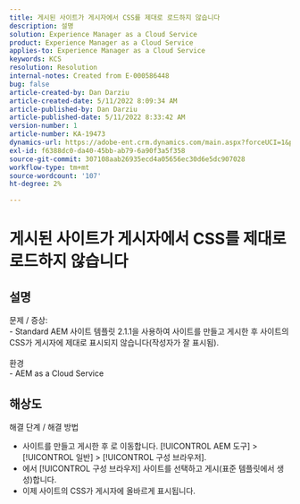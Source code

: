 ```yaml
---
title: 게시된 사이트가 게시자에서 CSS를 제대로 로드하지 않습니다
description: 설명
solution: Experience Manager as a Cloud Service
product: Experience Manager as a Cloud Service
applies-to: Experience Manager as a Cloud Service
keywords: KCS
resolution: Resolution
internal-notes: Created from E-000586448
bug: false
article-created-by: Dan Darziu
article-created-date: 5/11/2022 8:09:34 AM
article-published-by: Dan Darziu
article-published-date: 5/11/2022 8:33:42 AM
version-number: 1
article-number: KA-19473
dynamics-url: https://adobe-ent.crm.dynamics.com/main.aspx?forceUCI=1&pagetype=entityrecord&etn=knowledgearticle&id=f8aa2bad-01d1-ec11-a7b5-00224809c556
exl-id: f6388dc0-da40-45bb-ab79-6a90f3a5f358
source-git-commit: 307108aab26935ecd4a05656ec30d6e5dc907028
workflow-type: tm+mt
source-wordcount: '107'
ht-degree: 2%

---
```


# 게시된 사이트가 게시자에서 CSS를 제대로 로드하지 않습니다

## 설명

문제 / 증상:<br>- Standard AEM 사이트 템플릿 2.1.1을 사용하여 사이트를 만들고 게시한 후 사이트의 CSS가 게시자에 제대로 표시되지 않습니다(작성자가 잘 표시됨).<br><br>환경<br>- AEM as a Cloud Service

## 해상도


해결 단계 / 해결 방법

- 사이트를 만들고 게시한 후 로 이동합니다. [!UICONTROL AEM 도구] > [!UICONTROL 일반] > [!UICONTROL 구성 브라우저].
- 에서 [!UICONTROL 구성 브라우저] 사이트를 선택하고 게시(표준 템플릿에서 생성)합니다.
- 이제 사이트의 CSS가 게시자에 올바르게 표시됩니다.
